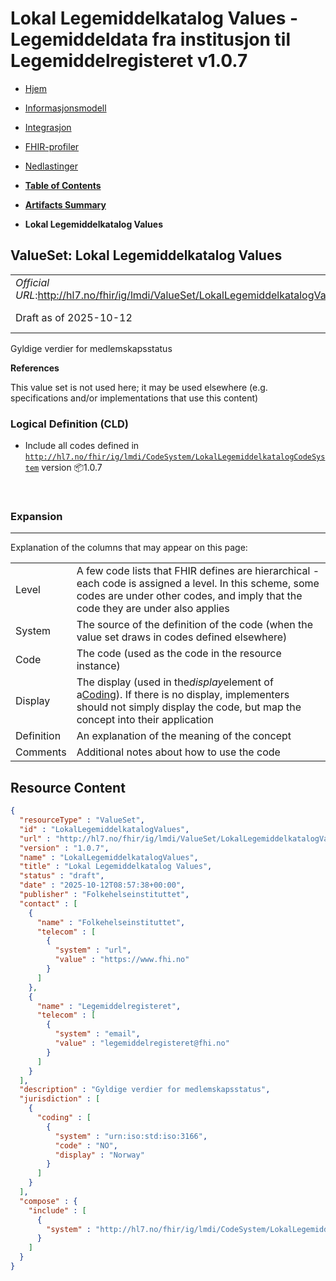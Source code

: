 # Lokal Legemiddelkatalog Values - Legemiddeldata fra institusjon til Legemiddelregisteret v1.0.7

*  [Hjem](index.md) 
*  [Informasjonsmodell](informasjonsmodell.md) 
*  [Integrasjon](integrasjon.md) 
*  [FHIR-profiler](profiler.md) 
*  [Nedlastinger](nedlastinger.md) 

* [**Table of Contents**](toc.md)
* [**Artifacts Summary**](artifacts.md)
* **Lokal Legemiddelkatalog Values**

## ValueSet: Lokal Legemiddelkatalog Values 

| | |
| :--- | :--- |
| *Official URL*:http://hl7.no/fhir/ig/lmdi/ValueSet/LokalLegemiddelkatalogValues** | *Version*:1.0.7** |
| Draft as of 2025-10-12 | *Computable Name*:LokalLegemiddelkatalogValues |

 
Gyldige verdier for medlemskapsstatus 

 **References** 

This value set is not used here; it may be used elsewhere (e.g. specifications and/or implementations that use this content)

### Logical Definition (CLD)

* Include all codes defined in [`http://hl7.no/fhir/ig/lmdi/CodeSystem/LokalLegemiddelkatalogCodeSystem`](CodeSystem-LokalLegemiddelkatalogCodeSystem.md) version 📦1.0.7

 

### Expansion

-------

 Explanation of the columns that may appear on this page: 

| | |
| :--- | :--- |
| Level | A few code lists that FHIR defines are hierarchical - each code is assigned a level. In this scheme, some codes are under other codes, and imply that the code they are under also applies |
| System | The source of the definition of the code (when the value set draws in codes defined elsewhere) |
| Code | The code (used as the code in the resource instance) |
| Display | The display (used in the*display*element of a[Coding](http://hl7.org/fhir/R4/datatypes.html#Coding)). If there is no display, implementers should not simply display the code, but map the concept into their application |
| Definition | An explanation of the meaning of the concept |
| Comments | Additional notes about how to use the code |



## Resource Content

```json
{
  "resourceType" : "ValueSet",
  "id" : "LokalLegemiddelkatalogValues",
  "url" : "http://hl7.no/fhir/ig/lmdi/ValueSet/LokalLegemiddelkatalogValues",
  "version" : "1.0.7",
  "name" : "LokalLegemiddelkatalogValues",
  "title" : "Lokal Legemiddelkatalog Values",
  "status" : "draft",
  "date" : "2025-10-12T08:57:38+00:00",
  "publisher" : "Folkehelseinstituttet",
  "contact" : [
    {
      "name" : "Folkehelseinstituttet",
      "telecom" : [
        {
          "system" : "url",
          "value" : "https://www.fhi.no"
        }
      ]
    },
    {
      "name" : "Legemiddelregisteret",
      "telecom" : [
        {
          "system" : "email",
          "value" : "legemiddelregisteret@fhi.no"
        }
      ]
    }
  ],
  "description" : "Gyldige verdier for medlemskapsstatus",
  "jurisdiction" : [
    {
      "coding" : [
        {
          "system" : "urn:iso:std:iso:3166",
          "code" : "NO",
          "display" : "Norway"
        }
      ]
    }
  ],
  "compose" : {
    "include" : [
      {
        "system" : "http://hl7.no/fhir/ig/lmdi/CodeSystem/LokalLegemiddelkatalogCodeSystem"
      }
    ]
  }
}

```
